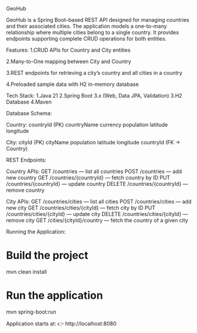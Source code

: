 GeoHub

GeoHub is a Spring Boot–based REST API designed for managing countries and their associated cities.
The application models a one-to-many relationship where multiple cities belong to a single country.
It provides endpoints supporting complete CRUD operations for both entities.

Features:
1.CRUD APIs for Country and City entities

2.Many-to-One mapping between City and Country

3.REST endpoints for retrieving a city’s country and all cities in a country

4.Preloaded sample data with H2 in-memory database

Tech Stack:
1.Java 21
2.Spring Boot 3.x (Web, Data JPA, Validation)
3.H2 Database
4.Maven

Database Schema:

Country:
countryId (PK)
countryName
currency
population
latitude
longitude

City:
cityId (PK)
cityName
population
latitude
longitude
countryId (FK → Country)

REST Endpoints:

Country APIs:
GET /countries — list all countries
POST /countries — add new country
GET /countries/{countryId} — fetch country by ID
PUT /countries/{countryId} — update country
DELETE /countries/{countryId} — remove country

City APIs:
GET /countries/cities — list all cities
POST /countries/cities — add new city
GET /countries/cities/{cityId} — fetch city by ID
PUT /countries/cities/{cityId} — update city
DELETE /countries/cities/{cityId} — remove city
GET /cities/{cityId}/country — fetch the country of a given city

Running the Application:

# Build the project
mvn clean install

# Run the application
mvn spring-boot:run


Application starts at:
👉 http://localhost:8080

